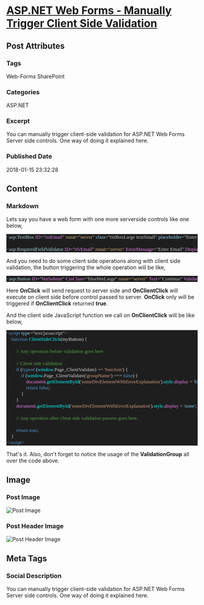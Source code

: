 # [ASP.NET Web Forms - Manually Trigger Client Side Validation](https://www.abhith.net/post/aspnet-web-forms-manually-trigger-client-side-validation/)
## Post Attributes
### Tags
Web-Forms SharePoint 
### Categories
ASP.NET 
### Excerpt
You can manually trigger client-side validation for ASP.NET Web Forms Server side controls. One way of doing it explained here.
### Published Date
2018-01-15 23:32:28
## Content
### Markdown
Lets say you have a web form with one more serverside controls like one below,

<pre style="font-family:Fantasque Sans Mono;font-size:13;color:gainsboro;background:#1e1e1e;"><span style="color:gray;">&lt;</span><span style="color:lightblue;">asp</span><span style="color:#b4b4b4;">:</span><span style="color:lightblue;">TextBox</span>&nbsp;<span style="color:violet;">ID</span><span style="color:#b4b4b4;">=</span><span style="color:#c8c8c8;">&quot;</span><span style="color:violet;">txtEmail</span><span style="color:#c8c8c8;">&quot;</span>&nbsp;<span style="color:burlywood;">runat</span><span style="color:burlywood;">=</span><span style="color:burlywood;">&quot;server&quot;</span>&nbsp;<span style="color:#9cdcfe;">class</span><span style="color:#b4b4b4;">=</span><span style="color:#c8c8c8;">&quot;txtBoxLarge&nbsp;textSmall&quot;</span>&nbsp;<span style="color:#9cdcfe;">placeholder</span><span style="color:#b4b4b4;">=</span><span style="color:#c8c8c8;">&quot;Enter&nbsp;Email&nbsp;Address&quot;</span><span style="color:gray;">&gt;&lt;/</span><span style="color:lightblue;">asp</span><span style="color:#b4b4b4;">:</span><span style="color:lightblue;">TextBox</span><span style="color:gray;">&gt;</span>
 
<span style="color:gray;">&lt;</span><span style="color:lightblue;">asp</span><span style="color:#b4b4b4;">:</span><span style="color:lightblue;">RequiredFieldValidator</span>&nbsp;<span style="color:violet;">ID</span><span style="color:#b4b4b4;">=</span><span style="color:#c8c8c8;">&quot;</span><span style="color:violet;">rfvEmail</span><span style="color:#c8c8c8;">&quot;</span>&nbsp;<span style="color:burlywood;">runat</span><span style="color:burlywood;">=</span><span style="color:burlywood;">&quot;server&quot;</span>&nbsp;<span style="color:violet;">ErrorMessage</span><span style="color:#b4b4b4;">=</span><span style="color:#c8c8c8;">&quot;Enter&nbsp;Email&quot;</span>&nbsp;<span style="color:violet;">Display</span><span style="color:#b4b4b4;">=</span><span style="color:#c8c8c8;">&quot;</span><span style="font-weight:bold;color:violet;">None</span><span style="color:#c8c8c8;">&quot;</span>&nbsp;<span style="color:violet;">ControlToValidate</span><span style="color:#b4b4b4;">=</span><span style="color:#c8c8c8;">&quot;</span><span style="color:violet;">txtEmail</span><span style="color:#c8c8c8;">&quot;</span>&nbsp;<span style="color:violet;">ValidationGroup</span><span style="color:#b4b4b4;">=</span><span style="color:#c8c8c8;">&quot;groupName&quot;</span><span style="color:gray;">&gt;&lt;/</span><span style="color:lightblue;">asp</span><span style="color:#b4b4b4;">:</span><span style="color:lightblue;">RequiredFieldValidator</span><span style="color:gray;">&gt;</span></pre>

And you need to do some client side operations along with client side validation, the button triggering the whole operation will be like,
<pre style="font-family:Fantasque Sans Mono;font-size:13;color:gainsboro;background:#1e1e1e;"><span style="color:gray;">&lt;</span><span style="color:lightblue;">asp</span><span style="color:#b4b4b4;">:</span><span style="color:lightblue;">Button</span>&nbsp;<span style="color:violet;">ID</span><span style="color:#b4b4b4;">=</span><span style="color:#c8c8c8;">&quot;</span><span style="color:violet;">btnSubmit</span><span style="color:#c8c8c8;">&quot;</span>&nbsp;<span style="color:violet;">CssClass</span><span style="color:#b4b4b4;">=</span><span style="color:#c8c8c8;">&quot;blueBtnLarge&quot;</span>&nbsp;<span style="color:burlywood;">runat</span><span style="color:burlywood;">=</span><span style="color:burlywood;">&quot;server&quot;</span>&nbsp;<span style="color:violet;">Text</span><span style="color:#b4b4b4;">=</span><span style="color:#c8c8c8;">&quot;Continue&quot;</span>&nbsp;<span style="color:violet;">ValidationGroup</span><span style="color:#b4b4b4;">=</span><span style="color:#c8c8c8;">&quot;groupName&quot;</span>&nbsp;<span style="color:plum;">OnClick</span><span style="color:#b4b4b4;">=</span><span style="color:#c8c8c8;">&quot;</span><span style="color:cyan;">btnSubmit_Click</span><span style="color:#c8c8c8;">&quot;</span>&nbsp;<span style="color:violet;">OnClientClick</span><span style="color:#b4b4b4;">=</span><span style="color:#c8c8c8;">&quot;</span><span style="color:cyan;">ClientSideClick</span><span style="color:#c8c8c8;">(this)&quot;</span>&nbsp;<span style="color:violet;">UseSubmitBehavior</span><span style="color:#b4b4b4;">=</span><span style="color:#c8c8c8;">&quot;False&quot;</span>&nbsp;<span style="color:gray;">/&gt;</span>
</pre>
Here **OnClick** will send request to server side and **OnClientClick** will execute on client side before control passed to server.  **OnClick** only will be triggered if **OnClientClick** returned **true**.

And the client side JavaScript function we call on **OnClientClick** will be like below,

<pre style="font-family:Fantasque Sans Mono;font-size:13;color:gainsboro;background:#1e1e1e;"><span style="color:gray;">&lt;</span><span style="color:#569cd6;">script</span>&nbsp;<span style="color:#9cdcfe;">type</span><span style="color:#b4b4b4;">=</span><span style="color:#c8c8c8;">&quot;text/javascript&quot;</span><span style="color:gray;">&gt;</span>
&nbsp;&nbsp;&nbsp;&nbsp;<span style="color:#569cd6;">function</span>&nbsp;<span style="color:cyan;">ClientSideClick</span>(myButton)&nbsp;{
 
&nbsp;&nbsp;&nbsp;&nbsp;&nbsp;&nbsp;&nbsp;&nbsp;<span style="color:#57a64a;">//&nbsp;Any&nbsp;operation&nbsp;before&nbsp;validation&nbsp;goes&nbsp;here
</span>
&nbsp;&nbsp;&nbsp;&nbsp;&nbsp;&nbsp;&nbsp;&nbsp;<span style="color:#57a64a;">//&nbsp;Client&nbsp;side&nbsp;validation
</span>&nbsp;&nbsp;&nbsp;&nbsp;&nbsp;&nbsp;&nbsp;&nbsp;<span style="color:#569cd6;">if</span>&nbsp;(<span style="color:#569cd6;">typeof</span>&nbsp;(<span style="color:cyan;">window</span>.<span style="color:lightgray;">Page_ClientValidate</span>)&nbsp;<span style="color:#b4b4b4;">==</span>&nbsp;<span style="color:#d69d85;">&#39;function&#39;</span>)&nbsp;{
&nbsp;&nbsp;&nbsp;&nbsp;&nbsp;&nbsp;&nbsp;&nbsp;&nbsp;&nbsp;&nbsp;&nbsp;<span style="color:#569cd6;">if</span>&nbsp;(<span style="color:cyan;">window</span>.<span style="color:lightgray;">Page_ClientValidate</span>(<span style="color:#d69d85;">&#39;groupName&#39;</span>)&nbsp;<span style="color:#b4b4b4;">===</span>&nbsp;<span style="color:#569cd6;">false</span>)&nbsp;{
&nbsp;&nbsp;&nbsp;&nbsp;&nbsp;&nbsp;&nbsp;&nbsp;&nbsp;&nbsp;&nbsp;&nbsp;&nbsp;&nbsp;&nbsp;&nbsp;<span style="color:violet;">document</span>.<span style="color:cyan;">getElementById</span>(<span style="color:#d69d85;">&#39;someDivElementWithErrorExplanation&#39;</span>).<span style="color:cyan;">style</span>.<span style="color:violet;">display</span>&nbsp;<span style="color:#b4b4b4;">=</span>&nbsp;<span style="color:#d69d85;">&#39;</span><span style="color:lightskyblue;">block</span><span style="color:#d69d85;">&#39;</span>;&nbsp;<span style="color:#57a64a;">//&nbsp;Showing&nbsp;error&nbsp;on&nbsp;validation,&nbsp;modify&nbsp;to&nbsp;your&nbsp;needs
</span>&nbsp;&nbsp;&nbsp;&nbsp;&nbsp;&nbsp;&nbsp;&nbsp;&nbsp;&nbsp;&nbsp;&nbsp;&nbsp;&nbsp;&nbsp;&nbsp;<span style="color:#569cd6;">return</span>&nbsp;<span style="color:#569cd6;">false</span>;
&nbsp;&nbsp;&nbsp;&nbsp;&nbsp;&nbsp;&nbsp;&nbsp;&nbsp;&nbsp;&nbsp;&nbsp;}
&nbsp;&nbsp;&nbsp;&nbsp;&nbsp;&nbsp;&nbsp;&nbsp;}
&nbsp;&nbsp;&nbsp;&nbsp;&nbsp;&nbsp;&nbsp;&nbsp;<span style="color:violet;">document</span>.<span style="color:cyan;">getElementById</span>(<span style="color:#d69d85;">&#39;someDivElementWithErrorExplanation&#39;</span>).<span style="color:cyan;">style</span>.<span style="color:violet;">display</span>&nbsp;<span style="color:#b4b4b4;">=</span>&nbsp;<span style="color:#d69d85;">&#39;</span><span style="color:lightskyblue;">none</span><span style="color:#d69d85;">&#39;</span>;
 
&nbsp;&nbsp;&nbsp;&nbsp;&nbsp;&nbsp;&nbsp;&nbsp;<span style="color:#57a64a;">//&nbsp;Any&nbsp;operation&nbsp;after&nbsp;client&nbsp;side&nbsp;validation&nbsp;passess&nbsp;goes&nbsp;here.
</span>
&nbsp;&nbsp;&nbsp;&nbsp;&nbsp;&nbsp;&nbsp;&nbsp;<span style="color:#569cd6;">return</span>&nbsp;<span style="color:#569cd6;">true</span>;
&nbsp;&nbsp;&nbsp;&nbsp;}
<span style="color:gray;">&lt;/</span><span style="color:#569cd6;">script</span><span style="color:gray;">&gt;</span></pre>

That's it. Also, don't forget to notice the usage of the **ValidationGroup** all over the code above.
## Image
### Post Image
![Post Image]() 
### Post Header Image
![Post Header Image]()

## Meta Tags
### Social Description
You can manually trigger client-side validation for ASP.NET Web Forms Server side controls. One way of doing it explained here.
